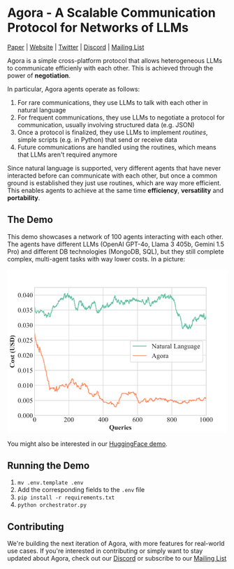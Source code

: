 # Agora - A Scalable Communication Protocol for Networks of LLMs
[Paper](https://arxiv.org/abs/2410.11905) | [Website](https://agoraprotocol.org) | [Twitter](https://x.com/Agora_Protocol) | [Discord](https://discord.gg/MXmfhwQ4FB) | [Mailing List](https://forms.gle/KeCMveoRGx2S3i5CA)

Agora is a simple cross-platform protocol that allows heterogeneous LLMs to communicate efficienly with each other.
This is achieved through the power of **negotiation**.

In particular, Agora agents operate as follows:
1. For rare communications, they use LLMs to talk with each other in natural language
2. For frequent communications, they use LLMs to negotiate a protocol for communication, usually involving structured data (e.g. JSON)
3. Once a protocol is finalized, they use LLMs to implement _routines_, simple scripts (e.g. in Python) that send or receive data
4. Future communications are handled using the routines, which means that LLMs aren't required anymore

Since natural language is supported, very different agents that have never interacted before can communicate with each other, but once a common ground is established they just use routines, which are way more efficient. This enables agents to achieve at the same time **efficiency**, **versatility** and **portability**.

## The Demo

This demo showcases a network of 100 agents interacting with each other. The agents have different LLMs (OpenAI GPT-4o, Llama 3 405b, Gemini 1.5 Pro) and different DB technologies (MongoDB, SQL), but they still complete complex, multi-agent tasks with way lower costs. In a picture:

<img src="./static/readme_comparison.png?raw=true">

You might also be interested in our [HuggingFace demo](https://huggingface.co/spaces/agora-protocol/agora-demo).


## Running the Demo

1. `mv .env.template .env`
2. Add the corresponding fields to the `.env` file
3. `pip install -r requirements.txt`
4. `python orchestrator.py`

## Contributing

We're building the next iteration of Agora, with more features for real-world use cases. If you're interested in contributing or simply want to stay updated about Agora, check out our [Discord](https://discord.gg/MXmfhwQ4FB) or subscribe to our [Mailing List](https://forms.gle/KeCMveoRGx2S3i5CA)
